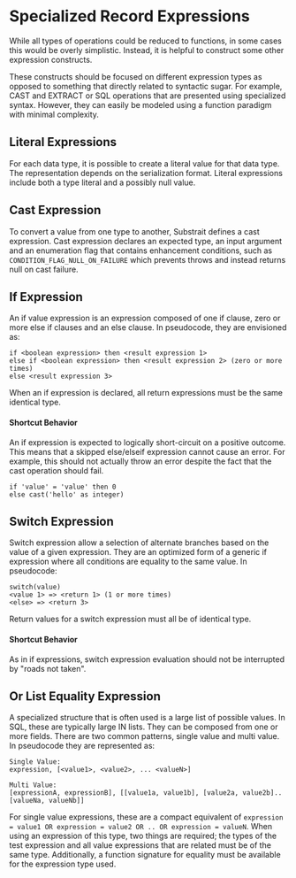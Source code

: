# Specialized Record Expressions
While all types of operations could be reduced to functions, in some cases this would be overly simplistic. Instead, it is helpful to construct some other expression constructs.

These constructs should be focused on different expression types as opposed to something that directly related to syntactic sugar. For example, CAST and EXTRACT or SQL operations that are presented using specialized syntax. However, they can easily be modeled using a function paradigm with minimal complexity.



## Literal Expressions
For each data type, it is possible to create a literal value for that data type. The representation depends on the serialization format. Literal expressions include both a type literal and a possibly null value.



## Cast Expression
To convert a value from one type to another, Substrait defines a cast expression. Cast expression declares an expected type, an input argument and an enumeration flag that contains enhancement conditions, such as `CONDITION_FLAG_NULL_ON_FAILURE` which  prevents throws and instead returns null on cast failure.



## If Expression
An if value expression is an expression composed of one if clause, zero or more else if clauses and an else clause. In pseudocode, they are envisioned as:

```
if <boolean expression> then <result expression 1>
else if <boolean expression> then <result expression 2> (zero or more times)
else <result expression 3>
```

When an if expression is declared, all return expressions must be the same identical type.

#### Shortcut Behavior
An if expression is expected to logically short-circuit on a positive outcome. This means that a skipped else/elseif expression cannot cause an error. For example, this should not actually throw an error despite the fact that the cast operation should fail.

```
if 'value' = 'value' then 0
else cast('hello' as integer) 
```



## Switch Expression
Switch expression allow a selection of alternate branches based on the value of a given expression. They are an optimized form of a generic if expression where all conditions are equality to the same value. In pseudocode:

```
switch(value)
<value 1> => <return 1> (1 or more times)
<else> => <return 3>
```

Return values for a switch expression must all be of identical type.

#### Shortcut Behavior

As in if expressions, switch expression evaluation should not be interrupted by "roads not taken".



## Or List Equality Expression

A specialized structure that is often used is a large list of possible values. In SQL, these are typically large IN lists. They can be composed from one or more fields. There are two common patterns, single value and multi value. In pseudocode they are represented as:

```
Single Value:
expression, [<value1>, <value2>, ... <valueN>]

Multi Value:
[expressionA, expressionB], [[value1a, value1b], [value2a, value2b].. [valueNa, valueNb]]
```

For single value expressions, these are a compact equivalent of `expression = value1 OR expression = value2 OR .. OR expression = valueN`. When using an expression of this type, two things are required; the types of the test expression and all value expressions that are related must be of the same type. Additionally, a function signature for equality must be available for the expression type used.










